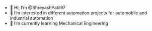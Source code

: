 - 👋 Hi, I’m @ShreyashPatil97
- 👀 I’m interested in different automation projects for automobile and industrial automation
- 🌱 I’m currently learning Mechanical Engineering

<!---
ShreyashPatil97/ShreyashPatil97 is a ✨ special ✨ repository because its `README.md` (this file) appears on your GitHub profile.
You can click the Preview link to take a look at your changes.
--->
